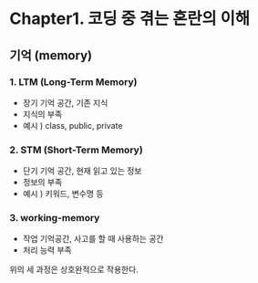 # Chapter1. 코딩 중 겪는 혼란의 이해

## 기억 (memory)
### 1. LTM (Long-Term Memory)
 - 장기 기억 공간, 기존 지식
 - 지식의 부족
 - 예시 ) class, public, private 

### 2. STM (Short-Term Memory)
 - 단기 기억 공간, 현재 읽고 있는 정보
 - 정보의 부족
 - 예시 ) 키워드, 변수명 등 

### 3. working-memory
 - 작업 기억공간, 사고를 할 때 사용하는 공간
 - 처리 능력 부족

 위의 세 과정은 상호완적으로 작용한다.